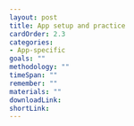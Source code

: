 ```yaml
---
layout: post
title: App setup and practice
cardOrder: 2.3
categories:
- App-specific
goals: ""
methodology: ""
timeSpan: ""
remember: ""
materials: ""
downloadLink:
shortLink:
---
```

